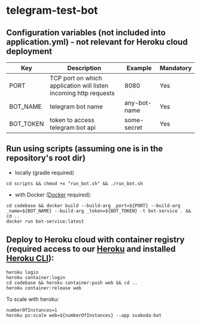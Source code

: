 # telegram-test-bot

## Configuration variables (not included into application.yml) - not relevant for Heroku cloud deployment
|Key|Description|Example|Mandatory|
|---|---|---|---|
|PORT|TCP port on which application will listen incoming http requests|8080|Yes
|BOT_NAME|telegram bot name|any-bot-name|Yes
|BOT_TOKEN|token to access telegram bot api|some-secret|Yes

## Run using scripts (assuming one is in the repository's root dir)
- locally (gradle required)
```
cd scripts && chmod +x "run_bot.sh" && ./run_bot.sh
```
- with Docker ([Docker](https://docs.docker.com/get-docker/) required):
```
cd codebase && docker build --build-arg _port=${PORT} --build-arg _name=${BOT_NAME} --build-arg _token=${BOT_TOKEN} -t bot-service . && cd ..
docker run bot-service:latest
```

## Deploy to Heroku cloud with container registry (required access to our [Heroku](https://dashboard.heroku.com/apps) and installed [Heroku CLI](https://devcenter.heroku.com/articles/heroku-cli)):
```
heroku login
heroku container:login
cd codebase && heroku container:push web && cd ..
heroku container:release web

```
To scale with heroku:
```
numberOfInstances=1
heroku ps:scale web=${numberOfInstances} --app svaboda-bot
```
